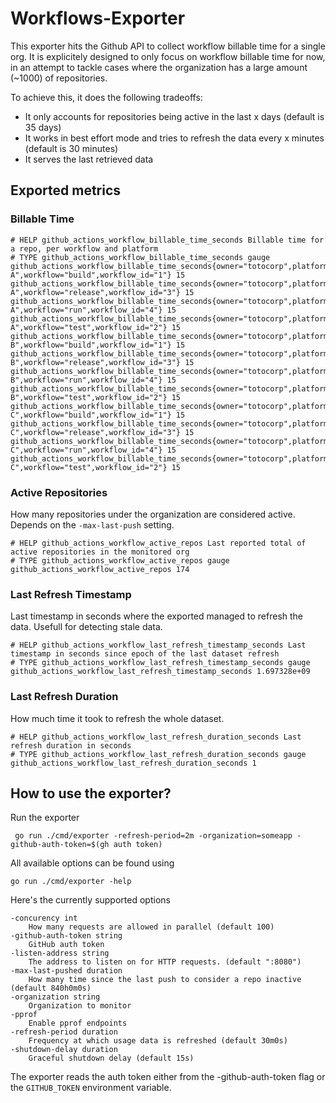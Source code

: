 # Workflows-Exporter

This exporter hits the Github API to collect workflow billable time for a single org.
It is explicitely designed to only focus on workflow billable time for now, in an attempt to tackle cases where the organization has a large amount (~1000) of repositories.

To achieve this, it does the following tradeoffs:

- It only accounts for repositories being active in the last x days (default is 35 days)
- It works in best effort mode and tries to refresh the data every x minutes (default is 30 minutes)
- It serves the last retrieved data

## Exported metrics

### Billable Time

```
# HELP github_actions_workflow_billable_time_seconds Billable time for a repo, per workflow and platform
# TYPE github_actions_workflow_billable_time_seconds gauge
github_actions_workflow_billable_time_seconds{owner="totocorp",platform="UBUNTU",repo="repo-A",workflow="build",workflow_id="1"} 15
github_actions_workflow_billable_time_seconds{owner="totocorp",platform="UBUNTU",repo="repo-A",workflow="release",workflow_id="3"} 15
github_actions_workflow_billable_time_seconds{owner="totocorp",platform="UBUNTU",repo="repo-A",workflow="run",workflow_id="4"} 15
github_actions_workflow_billable_time_seconds{owner="totocorp",platform="UBUNTU",repo="repo-A",workflow="test",workflow_id="2"} 15
github_actions_workflow_billable_time_seconds{owner="totocorp",platform="UBUNTU",repo="repo-B",workflow="build",workflow_id="1"} 15
github_actions_workflow_billable_time_seconds{owner="totocorp",platform="UBUNTU",repo="repo-B",workflow="release",workflow_id="3"} 15
github_actions_workflow_billable_time_seconds{owner="totocorp",platform="UBUNTU",repo="repo-B",workflow="run",workflow_id="4"} 15
github_actions_workflow_billable_time_seconds{owner="totocorp",platform="UBUNTU",repo="repo-B",workflow="test",workflow_id="2"} 15
github_actions_workflow_billable_time_seconds{owner="totocorp",platform="UBUNTU",repo="repo-C",workflow="build",workflow_id="1"} 15
github_actions_workflow_billable_time_seconds{owner="totocorp",platform="UBUNTU",repo="repo-C",workflow="release",workflow_id="3"} 15
github_actions_workflow_billable_time_seconds{owner="totocorp",platform="UBUNTU",repo="repo-C",workflow="run",workflow_id="4"} 15
github_actions_workflow_billable_time_seconds{owner="totocorp",platform="UBUNTU",repo="repo-C",workflow="test",workflow_id="2"} 15
```

### Active Repositories

How many repositories under the organization are considered active. Depends on the `-max-last-push` setting.

```
# HELP github_actions_workflow_active_repos Last reported total of active repositories in the monitored org
# TYPE github_actions_workflow_active_repos gauge
github_actions_workflow_active_repos 174
```

### Last Refresh Timestamp

Last timestamp in seconds where the exported managed to refresh the data. Usefull for detecting stale data.

```
# HELP github_actions_workflow_last_refresh_timestamp_seconds Last timestamp in seconds since epoch of the last dataset refresh
# TYPE github_actions_workflow_last_refresh_timestamp_seconds gauge
github_actions_workflow_last_refresh_timestamp_seconds 1.697328e+09
```

### Last Refresh Duration

How much time it took to refresh the whole dataset.

```
# HELP github_actions_workflow_last_refresh_duration_seconds Last refresh duration in seconds
# TYPE github_actions_workflow_last_refresh_duration_seconds gauge
github_actions_workflow_last_refresh_duration_seconds 1
```


## How to use the exporter?

Run the exporter

```
 go run ./cmd/exporter -refresh-period=2m -organization=someapp -github-auth-token=$(gh auth token)
```

All available options can be found using

```
go run ./cmd/exporter -help
```

Here's the currently supported options

```
-concurency int
    How many requests are allowed in parallel (default 100)
-github-auth-token string
    GitHub auth token
-listen-address string
    The address to listen on for HTTP requests. (default ":8080")
-max-last-pushed duration
    How many time since the last push to consider a repo inactive (default 840h0m0s)
-organization string
    Organization to monitor
-pprof
    Enable pprof endpoints
-refresh-period duration
    Frequency at which usage data is refreshed (default 30m0s)
-shutdown-delay duration
    Graceful shutdown delay (default 15s)
```

The exporter reads the auth token either from the -github-auth-token flag or the `GITHUB_TOKEN` environment variable.


